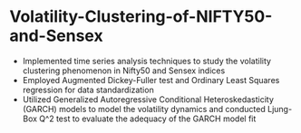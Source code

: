 # Volatility-Clustering-of-NIFTY50-and-Sensex
- Implemented time series analysis techniques to study the volatility clustering phenomenon in Nifty50 and Sensex indices
- Employed Augmented Dickey-Fuller test and Ordinary Least Squares regression for data standardization
- Utilized Generalized Autoregressive Conditional Heteroskedasticity (GARCH) models to model the volatility dynamics and conducted Ljung-Box Q^2 test to evaluate the adequacy of the GARCH model fit
